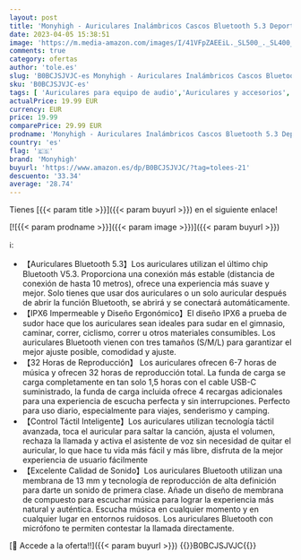 ```yaml
---
layout: post
title: 'Monyhigh - Auriculares Inalámbricos Cascos Bluetooth 5.3 Deportivos in Ear con 4-Micrófono ENC Noise Reduction HiFi Estéreo Control Táctil IPX6 Impermeables 32H de reproducción para iPhone Xiaomi Samsung Huawei'
date: 2023-04-05 15:38:51
image: 'https://m.media-amazon.com/images/I/41VFpZAEEiL._SL500_._SL400_.jpg'
comments: true
category: ofertas
author: 'tole.es'
slug: 'B0BCJSJVJC-es Monyhigh - Auriculares Inalámbricos Cascos Bluetooth 5.3...'
sku: 'B0BCJSJVJC-es'
tags: [ 'Auriculares para equipo de audio','Auriculares y accesorios','Electrónica','iphone','monyhigh','🇪🇸', ]
actualPrice: 19.99 EUR
currency: EUR
price: 19.99
comparePrice: 29.99 EUR
prodname: 'Monyhigh - Auriculares Inalámbricos Cascos Bluetooth 5.3 Deportivos in Ear con 4-Micrófono ENC Noise Reduction HiFi Estéreo Control Táctil IPX6 Impermeables 32H de reproducción para iPhone Xiaomi Samsung Huawei'
country: 'es'
flag: '🇪🇸'
brand: 'Monyhigh'
buyurl: 'https://www.amazon.es/dp/B0BCJSJVJC/?tag=tolees-21'
descuento: '33.34'
average: '28.74'
---
```


Tienes [{{< param title >}}]({{< param buyurl >}}) en el siguiente enlace!

[![{{< param prodname >}}]({{< param image >}})]({{< param buyurl >}})

ℹ️:

- 【Auriculares Bluetooth 5.3】Los auriculares utilizan el último chip Bluetooth V5.3. Proporciona una conexión más estable (distancia de conexión de hasta 10 metros), ofrece una experiencia más suave y mejor. Solo tienes que usar dos auriculares o un solo auricular después de abrir la función Bluetooth, se abrirá y se conectará automáticamente.
- 【IPX6 Impermeable y Diseño Ergonómico】El diseño IPX6 a prueba de sudor hace que los auriculares sean ideales para sudar en el gimnasio, caminar, correr, ciclismo, correr u otros materiales consumibles. Los auriculares Bluetooth vienen con tres tamaños (S/M/L) para garantizar el mejor ajuste posible, comodidad y ajuste.
- 【32 Horas de Reproducción】 Los auriculares ofrecen 6-7 horas de música y ofrecen 32 horas de reproducción total. La funda de carga se carga completamente en tan solo 1,5 horas con el cable USB-C suministrado, la funda de carga incluida ofrece 4 recargas adicionales para una experiencia de escucha perfecta y sin interrupciones. Perfecto para uso diario, especialmente para viajes, senderismo y camping.
- 【Control Táctil Inteligente】Los auriculares utilizan tecnología táctil avanzada, toca el auricular para saltar la canción, ajusta el volumen, rechaza la llamada y activa el asistente de voz sin necesidad de quitar el auricular, lo que hace tu vida más fácil y más libre, disfruta de la mejor experiencia de usuario fácilmente
- 【Excelente Calidad de Sonido】Los auriculares Bluetooth utilizan una membrana de 13 mm y tecnología de reproducción de alta definición para darte un sonido de primera clase. Añade un diseño de membrana de compuesto para escuchar música para lograr la experiencia más natural y auténtica. Escucha música en cualquier momento y en cualquier lugar en entornos ruidosos. Los auriculares Bluetooth con micrófono te permiten contestar la llamada directamente.

[🛒 Accede a la oferta!!]({{< param buyurl >}})
{{<world>}}B0BCJSJVJC{{</world>}}
